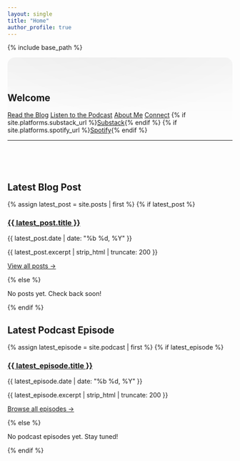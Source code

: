 ```yaml
---
layout: single
title: "Home"
author_profile: true
---
```


{% include base_path %}

<div class="home-intro stack" style="padding: 3rem 0; border-radius: 16px; background:
  radial-gradient(600px 200px at 10% -20%, rgba(0,0,0,.05), rgba(0,0,0,0)),
  radial-gradient(600px 200px at 90% -20%, rgba(0,0,0,.04), rgba(0,0,0,0));">
  <h2>Welcome</h2>
  <p>
    <a class="btn btn--primary" href="/blog/">Read the Blog</a>
    <a class="btn btn--primary" href="/podcast/">Listen to the Podcast</a>
    <a class="btn" href="/about/">About Me</a>
    <a class="btn" href="/connect/">Connect</a>
    {% if site.platforms.substack_url %}<a class="btn" href="{{ site.platforms.substack_url }}" target="_blank" rel="noopener">Substack</a>{% endif %}
    {% if site.platforms.spotify_url %}<a class="btn" href="{{ site.platforms.spotify_url }}" target="_blank" rel="noopener">Spotify</a>{% endif %}
  </p>
  <hr />
</div>

<div class="home-section stack">
  <h2>Latest Blog Post</h2>
  {% assign latest_post = site.posts | first %}
  {% if latest_post %}
    <article class="archive__item will-reveal">
      <h3 class="archive__item-title"><a href="{{ latest_post.url | relative_url }}">{{ latest_post.title }}</a></h3>
      <p class="page__meta">{{ latest_post.date | date: "%b %d, %Y" }}</p>
      <p>{{ latest_post.excerpt | strip_html | truncate: 200 }}</p>
      <p><a href="/blog/">View all posts →</a></p>
    </article>
  {% else %}
    <p>No posts yet. Check back soon!</p>
  {% endif %}
</div>

<div class="home-section stack">
  <h2>Latest Podcast Episode</h2>
  {% assign latest_episode = site.podcast | first %}
  {% if latest_episode %}
    <article class="archive__item will-reveal">
      <h3 class="archive__item-title"><a href="{{ latest_episode.url | relative_url }}">{{ latest_episode.title }}</a></h3>
      <p class="page__meta">{{ latest_episode.date | date: "%b %d, %Y" }}</p>
      <p>{{ latest_episode.excerpt | strip_html | truncate: 200 }}</p>
      <p><a href="/podcast/">Browse all episodes →</a></p>
    </article>
  {% else %}
    <p>No podcast episodes yet. Stay tuned!</p>
  {% endif %}
</div>
